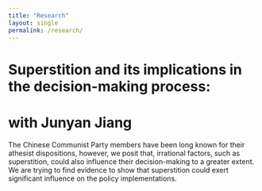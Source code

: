 ```yaml
---
title: "Research"
layout: single
permalink: /research/
---
```

# Superstition and its implications in the decision-making process: 
#  with Junyan Jiang

The Chinese Communist Party members have been long known for their athesist dispositions, however, we posit that, irrational factors, such as superstition, could also influence their decision-making to a greater extent. We are trying to find evidence to show that superstition could exert significant influence on the policy implementations.
